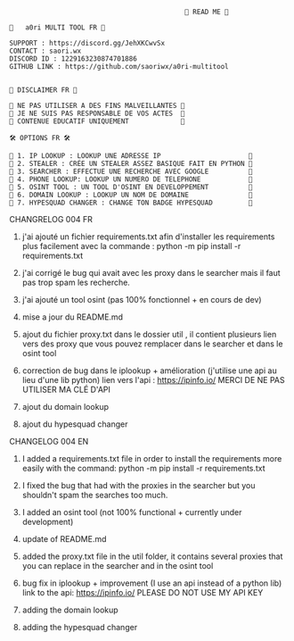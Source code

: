                                                 📖 READ ME 📖

    🪪   a0ri MULTI TOOL FR 🪪

    SUPPORT : https://discord.gg/JehXKCwvSx
    CONTACT : saori.wx
    DISCORD ID : 1229163230874701886
    GITHUB LINK : https://github.com/saoriwx/a0ri-multitool
    

    📌 DISCLAIMER FR 📌

    📍 NE PAS UTILISER A DES FINS MALVEILLANTES 📍
    📍 JE NE SUIS PAS RESPONSABLE DE VOS ACTES  📍
    📍 CONTENUE EDUCATIF UNIQUEMENT             📍

    🛠️ OPTIONS FR 🛠️

    🫧 1. IP LOOKUP : LOOKUP UNE ADRESSE IP                      🫧
    🫧 2. STEALER : CRÉE UN STEALER ASSEZ BASIQUE FAIT EN PYTHON 🫧
    🫧 3. SEARCHER : EFFECTUE UNE RECHERCHE AVEC GOOGLE          🫧
    🫧 4. PHONE LOOKUP: LOOKUP UN NUMERO DE TELEPHONE            🫧
    🫧 5. OSINT TOOL : UN TOOL D'OSINT EN DEVELOPPEMENT          🫧
    🫧 6. DOMAIN LOOKUP : LOOKUP UN NOM DE DOMAINE               🫧
    🫧 7. HYPESQUAD CHANGER : CHANGE TON BADGE HYPESQUAD         🫧


CHANGRELOG 004 FR

1. j'ai ajouté un fichier requirements.txt afin d'installer les requirements plus facilement avec la commande : python -m pip install -r requirements.txt

2. j'ai corrigé le bug qui avait avec les proxy dans le searcher mais il faut pas trop spam les recherche.

3. j'ai ajouté un tool osint (pas 100% fonctionnel + en cours de dev)

4. mise a jour du README.md

5. ajout du fichier proxy.txt dans le dossier util , il contient plusieurs lien vers des proxy que vous pouvez remplacer dans le searcher et dans le osint tool

6. correction de bug dans le iplookup + amélioration (j'utilise une api au lieu d'une lib python) lien vers l'api : https://ipinfo.io/  MERCI DE NE PAS UTILISER MA CLÉ D'API

7. ajout du domain lookup

8. ajout du hypesquad changer


CHANGELOG 004 EN 

1. I added a requirements.txt file in order to install the requirements more easily with the command: python -m pip install -r requirements.txt 

2. I fixed the bug that had with the proxies in the searcher but you shouldn't spam the searches too much.

3. I added an osint tool (not 100% functional + currently under development)

4. update of README.md

5. added the proxy.txt file in the util folder, it contains several proxies that you can replace in the searcher and in the osint tool

6. bug fix in iplookup + improvement (I use an api instead of a python lib) link to the api: https://ipinfo.io/ PLEASE DO NOT USE MY API KEY

7. adding the domain lookup

8. adding the hypesquad changer